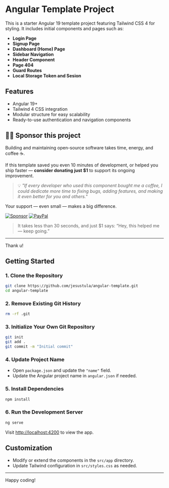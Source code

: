 # Angular Template Project

This is a starter Angular 19 template project featuring Tailwind CSS 4 for styling. It includes initial components and pages such as:

- **Login Page**
- **Signup Page**
- **Dashboard (Home) Page**
- **Sidebar Navigation**
- **Header Component**
- **Page 404**
- **Guard Routes**
- **Local Storage Token and Sesion**


## Features

- Angular 19+
- Tailwind 4 CSS integration
- Modular structure for easy scalability
- Ready-to-use authentication and navigation components

🫶🏾 Sponsor this project
-----------------------

Building and maintaining open-source software takes time, energy, and coffee ☕.

If this template saved you even 10 minutes of development, or helped you ship faster — **consider donating just $1** to support its ongoing improvement.

> 💡 _"If every developer who used this component bought me a coffee, I could dedicate more time to fixing bugs, adding features, and making it even better for you and others."_

Your support — even small — makes a big difference.

[![Sponsor](https://img.shields.io/badge/sponsor-30363D?style=for-the-badge&logo=GitHub-Sponsors&logoColor=#white)](https://github.com/sponsors/jesustula)
[![PayPal](https://img.shields.io/badge/PayPal-00457C?style=for-the-badge&logo=paypal&logoColor=white)](https://www.paypal.me/jesustg93)

> It takes less than 30 seconds, and just $1 says: “Hey, this helped me — keep going.”
---

Thank u!

## Getting Started

### 1. Clone the Repository

```bash
git clone https://github.com/jesustula/angular-template.git
cd angular-template
```

### 2. Remove Existing Git History

```bash
rm -rf .git
```

### 3. Initialize Your Own Git Repository

```bash
git init
git add .
git commit -m "Initial commit"
```

### 4. Update Project Name

- Open `package.json` and update the `"name"` field.
- Update the Angular project name in `angular.json` if needed.

### 5. Install Dependencies

```bash
npm install
```

### 6. Run the Development Server

```bash
ng serve
```

Visit [http://localhost:4200](http://localhost:4200) to view the app.

## Customization

- Modify or extend the components in the `src/app` directory.
- Update Tailwind configuration in `src/styles.css` as needed.

---

Happy coding!
